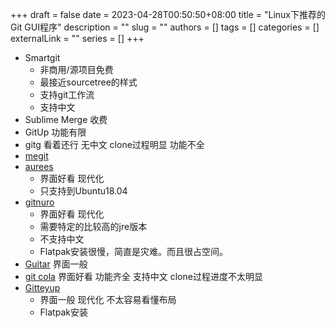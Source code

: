 +++ 
draft = false
date = 2023-04-28T00:50:50+08:00
title = "Linux下推荐的Git GUI程序"
description = ""
slug = ""
authors = []
tags = []
categories = []
externalLink = ""
series = []
+++
- Smartgit
    - 非商用/源项目免费
    - 最接近sourcetree的样式
    - 支持git工作流
    - 支持中文
- Sublime Merge 收费 
- GitUp 功能有限
- gitg 看着还行 无中文 clone过程明显 功能不全
- [megit](https://github.com/eclipsesource/megit)
- [aurees](https://aurees.com/) 
    - 界面好看 现代化
    - 只支持到Ubuntu18.04
- [gitnuro](https://gitnuro.jetpackduba.com/) 
    - 界面好看 现代化
    - 需要特定的比较高的jre版本
    - 不支持中文
    - Flatpak安装很慢，简直是灾难。而且很占空间。
- [Guitar](https://github.com/soramimi/Guitar) 界面一般
- [git cola](https://git-cola.github.io/) 界面好看 功能齐全 支持中文 clone过程进度不太明显
- [Gitteyup](https://murmele.github.io/Gittyup/)
    - 界面一般 现代化 不太容易看懂布局
    - Flatpak安装
    